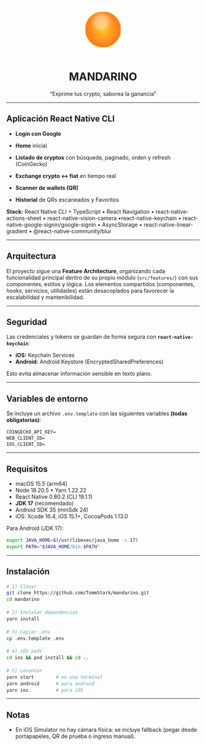 <p align="center"> <img src="src/assets/icon.png" alt="Mandarino logo" width="128" height="128"> </p> <h1 align="center">MANDARINO</h1> <p align="center">“Exprime tus crypto, saborea la ganancia”</p>

---

## Aplicación React Native CLI

- **Login con Google**

- **Home** inicial

- **Listado de cryptos** con búsqueda, paginado, orden y refresh (CoinGecko)

- **Exchange crypto ↔ fiat** en tiempo real

- **Scanner de wallets (QR)**&#x20;

- **Historial** de QRs escaneados y Favoritos

**Stack:** React Native CLI + TypeScript • React Navigation • react-native-actions-sheet • react-native-vision-camera •react-native-keychain • react-native-google-signin/google-signin • AsyncStorage • react-native-linear-gradient • @react-native-community/blur

---

## Arquitectura

El proyecto sigue una **Feature Architecture**, organizando cada funcionalidad principal dentro de su propio módulo (`src/features/`) con sus componentes, estilos y lógica. Los elementos compartidos (componentes, hooks, servicios, utilidades) están desacoplados para favorecer la escalabilidad y mantenibilidad.

---

## Seguridad

Las credenciales y tokens se guardan de forma segura con **`react-native-keychain`**:

- **iOS:** Keychain Services
- **Android:** Android Keystore (EncryptedSharedPreferences)

Esto evita almacenar información sensible en texto plano.

---

## Variables de entorno

Se incluye un archivo `.env.template` con las siguientes variables **(todas obligatorias)**:

```
COINGECKO_API_KEY=
WEB_CLIENT_ID=
IOS_CLIENT_ID=
```

---

## Requisitos

- macOS 15.5 (arm64)
- Node 18.20.5 • Yarn 1.22.22
- React Native 0.80.2 (CLI 19.1.1)
- **JDK 17** (recomendado)
- Android SDK 35 (minSdk 24)
- iOS: Xcode 16.4, iOS 15.1+, CocoaPods 1.13.0

Para Android (JDK 17):

```bash
export JAVA_HOME=$(/usr/libexec/java_home -v 17)
export PATH="$JAVA_HOME/bin:$PATH"
```

---

## Instalación

```bash
# 1) Clonar
git clone https://github.com/TommStark/mandarino.git
cd mandarino

# 2) Instalar dependencias
yarn install

# 3) Copiar .env
cp .env.template .env

# 4) iOS pods
cd ios && pod install && cd ..

# 5) Levantar
yarn start        # en una terminal
yarn android      # para android
yarn ios.         # para iOS
```

---

## Notas

- En iOS Simulator no hay cámara física: se incluye fallback (pegar desde portapapeles, QR de prueba o ingreso manual).
